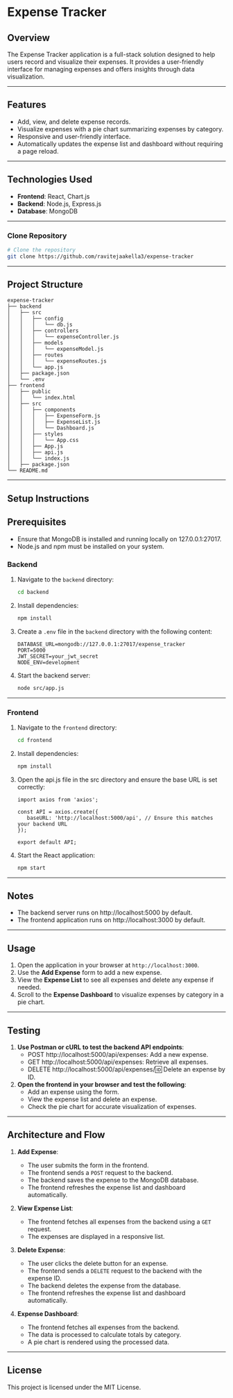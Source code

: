# Expense Tracker

## Overview
The Expense Tracker application is a full-stack solution designed to help users record and visualize their expenses. It provides a user-friendly interface for managing expenses and offers insights through data visualization.

---

## Features
- Add, view, and delete expense records.
- Visualize expenses with a pie chart summarizing expenses by category.
- Responsive and user-friendly interface.
- Automatically updates the expense list and dashboard without requiring a page reload.

---

## Technologies Used
- **Frontend**: React, Chart.js
- **Backend**: Node.js, Express.js
- **Database**: MongoDB

---

### Clone Repository
```bash
# Clone the repository
git clone https://github.com/ravitejaakella3/expense-tracker
```
---

## Project Structure
```
expense-tracker
├── backend
│   ├── src
│   │   ├── config
│   │   │   └── db.js
│   │   ├── controllers
│   │   │   └── expenseController.js
│   │   ├── models
│   │   │   └── expenseModel.js
│   │   ├── routes
│   │   │   └── expenseRoutes.js
│   │   └── app.js
│   ├── package.json
│   └── .env
├── frontend
│   ├── public
│   │   └── index.html
│   ├── src
│   │   ├── components
│   │   │   ├── ExpenseForm.js
│   │   │   ├── ExpenseList.js
│   │   │   └── Dashboard.js
│   │   ├── styles
│   │   │   └── App.css
│   │   ├── App.js
│   │   ├── api.js
│   │   └── index.js
│   ├── package.json
└── README.md
```

---

## Setup Instructions

## Prerequisites
   - Ensure that MongoDB is installed and running locally on 127.0.0.1:27017.
   - Node.js and npm must be installed on your system.

### Backend
1. Navigate to the `backend` directory:
   ```bash
   cd backend
   ```
2. Install dependencies:
   ```bash
   npm install
   ```
3. Create a `.env` file in the `backend` directory with the following content:
   ```
   DATABASE_URL=mongodb://127.0.0.1:27017/expense_tracker
   PORT=5000
   JWT_SECRET=your_jwt_secret
   NODE_ENV=development
   ```
4. Start the backend server:
   ```bash
   node src/app.js
   ```

---

### Frontend
1. Navigate to the `frontend` directory:
   ```bash
   cd frontend
   ```
2. Install dependencies:
   ```bash
   npm install
   ```
3. Open the api.js file in the src directory and ensure the base URL is set correctly:
   ```
   import axios from 'axios';

   const API = axios.create({
      baseURL: 'http://localhost:5000/api', // Ensure this matches your backend URL
   });

   export default API;
   ```
4. Start the React application:
   ```bash
   npm start
   ```

---

## Notes
   - The backend server runs on http://localhost:5000 by default.
   - The frontend application runs on http://localhost:3000 by default.

---

## Usage
1. Open the application in your browser at `http://localhost:3000`.
2. Use the **Add Expense** form to add a new expense.
3. View the **Expense List** to see all expenses and delete any expense if needed.
4. Scroll to the **Expense Dashboard** to visualize expenses by category in a pie chart.

---

## Testing
1. **Use Postman or cURL to test the backend API endpoints**:
   - POST http://localhost:5000/api/expenses: Add a new expense.
   - GET http://localhost:5000/api/expenses: Retrieve all expenses.
   - DELETE http://localhost:5000/api/expenses/:id: Delete an expense by ID.
2. **Open the frontend in your browser and test the following**:
   - Add an expense using the form.
   - View the expense list and delete an expense.
   - Check the pie chart for accurate visualization of expenses.

---


## Architecture and Flow
1. **Add Expense**:
   - The user submits the form in the frontend.
   - The frontend sends a `POST` request to the backend.
   - The backend saves the expense to the MongoDB database.
   - The frontend refreshes the expense list and dashboard automatically.

2. **View Expense List**:
   - The frontend fetches all expenses from the backend using a `GET` request.
   - The expenses are displayed in a responsive list.

3. **Delete Expense**:
   - The user clicks the delete button for an expense.
   - The frontend sends a `DELETE` request to the backend with the expense ID.
   - The backend deletes the expense from the database.
   - The frontend refreshes the expense list and dashboard automatically.

4. **Expense Dashboard**:
   - The frontend fetches all expenses from the backend.
   - The data is processed to calculate totals by category.
   - A pie chart is rendered using the processed data.

---

## License
This project is licensed under the MIT License.